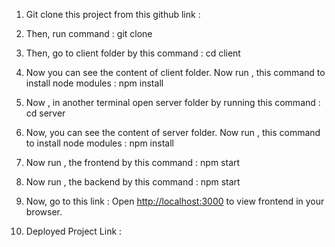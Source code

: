 1. Git clone this project from this github link : 

2. Then, run command : git clone 

3. Then, go to client folder by this command : cd client 

4. Now you can see the content of client folder. Now run , this command to install node modules : npm install 

5. Now , in another terminal open server folder by running this command : cd server 

6. Now, you can see the content of server folder. Now run , this command to install node modules : npm install 

7. Now run , the frontend by this command : npm start 

8. Now run , the backend by this command : npm start 

9. Now, go to this link  :
Open [http://localhost:3000](http://localhost:3000) to view frontend in your browser.

10. Deployed Project Link : 


